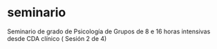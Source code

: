 # seminario
Seminario de grado de Psicología de Grupos de 8 e 16 horas intensivas desde CDA clínico ( Sesión 2 de 4)
